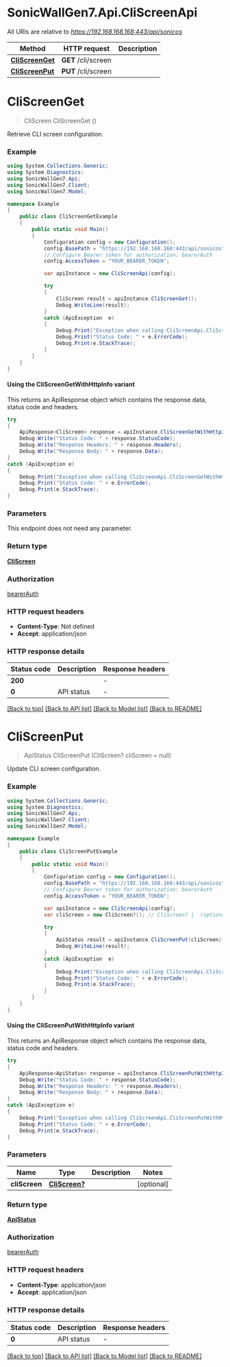 # SonicWallGen7.Api.CliScreenApi

All URIs are relative to *https://192.168.168.168:443/api/sonicos*

| Method | HTTP request | Description |
|--------|--------------|-------------|
| [**CliScreenGet**](CliScreenApi.md#cliscreenget) | **GET** /cli/screen |  |
| [**CliScreenPut**](CliScreenApi.md#cliscreenput) | **PUT** /cli/screen |  |

<a id="cliscreenget"></a>
# **CliScreenGet**
> CliScreen CliScreenGet ()



Retrieve CLI screen configuration.

### Example
```csharp
using System.Collections.Generic;
using System.Diagnostics;
using SonicWallGen7.Api;
using SonicWallGen7.Client;
using SonicWallGen7.Model;

namespace Example
{
    public class CliScreenGetExample
    {
        public static void Main()
        {
            Configuration config = new Configuration();
            config.BasePath = "https://192.168.168.168:443/api/sonicos";
            // Configure Bearer token for authorization: bearerAuth
            config.AccessToken = "YOUR_BEARER_TOKEN";

            var apiInstance = new CliScreenApi(config);

            try
            {
                CliScreen result = apiInstance.CliScreenGet();
                Debug.WriteLine(result);
            }
            catch (ApiException  e)
            {
                Debug.Print("Exception when calling CliScreenApi.CliScreenGet: " + e.Message);
                Debug.Print("Status Code: " + e.ErrorCode);
                Debug.Print(e.StackTrace);
            }
        }
    }
}
```

#### Using the CliScreenGetWithHttpInfo variant
This returns an ApiResponse object which contains the response data, status code and headers.

```csharp
try
{
    ApiResponse<CliScreen> response = apiInstance.CliScreenGetWithHttpInfo();
    Debug.Write("Status Code: " + response.StatusCode);
    Debug.Write("Response Headers: " + response.Headers);
    Debug.Write("Response Body: " + response.Data);
}
catch (ApiException e)
{
    Debug.Print("Exception when calling CliScreenApi.CliScreenGetWithHttpInfo: " + e.Message);
    Debug.Print("Status Code: " + e.ErrorCode);
    Debug.Print(e.StackTrace);
}
```

### Parameters
This endpoint does not need any parameter.
### Return type

[**CliScreen**](CliScreen.md)

### Authorization

[bearerAuth](../README.md#bearerAuth)

### HTTP request headers

 - **Content-Type**: Not defined
 - **Accept**: application/json


### HTTP response details
| Status code | Description | Response headers |
|-------------|-------------|------------------|
| **200** |  |  -  |
| **0** | API status |  -  |

[[Back to top]](#) [[Back to API list]](../README.md#documentation-for-api-endpoints) [[Back to Model list]](../README.md#documentation-for-models) [[Back to README]](../README.md)

<a id="cliscreenput"></a>
# **CliScreenPut**
> ApiStatus CliScreenPut (CliScreen? cliScreen = null)



Update CLI screen configuration.

### Example
```csharp
using System.Collections.Generic;
using System.Diagnostics;
using SonicWallGen7.Api;
using SonicWallGen7.Client;
using SonicWallGen7.Model;

namespace Example
{
    public class CliScreenPutExample
    {
        public static void Main()
        {
            Configuration config = new Configuration();
            config.BasePath = "https://192.168.168.168:443/api/sonicos";
            // Configure Bearer token for authorization: bearerAuth
            config.AccessToken = "YOUR_BEARER_TOKEN";

            var apiInstance = new CliScreenApi(config);
            var cliScreen = new CliScreen?(); // CliScreen? |  (optional) 

            try
            {
                ApiStatus result = apiInstance.CliScreenPut(cliScreen);
                Debug.WriteLine(result);
            }
            catch (ApiException  e)
            {
                Debug.Print("Exception when calling CliScreenApi.CliScreenPut: " + e.Message);
                Debug.Print("Status Code: " + e.ErrorCode);
                Debug.Print(e.StackTrace);
            }
        }
    }
}
```

#### Using the CliScreenPutWithHttpInfo variant
This returns an ApiResponse object which contains the response data, status code and headers.

```csharp
try
{
    ApiResponse<ApiStatus> response = apiInstance.CliScreenPutWithHttpInfo(cliScreen);
    Debug.Write("Status Code: " + response.StatusCode);
    Debug.Write("Response Headers: " + response.Headers);
    Debug.Write("Response Body: " + response.Data);
}
catch (ApiException e)
{
    Debug.Print("Exception when calling CliScreenApi.CliScreenPutWithHttpInfo: " + e.Message);
    Debug.Print("Status Code: " + e.ErrorCode);
    Debug.Print(e.StackTrace);
}
```

### Parameters

| Name | Type | Description | Notes |
|------|------|-------------|-------|
| **cliScreen** | [**CliScreen?**](CliScreen?.md) |  | [optional]  |

### Return type

[**ApiStatus**](ApiStatus.md)

### Authorization

[bearerAuth](../README.md#bearerAuth)

### HTTP request headers

 - **Content-Type**: application/json
 - **Accept**: application/json


### HTTP response details
| Status code | Description | Response headers |
|-------------|-------------|------------------|
| **0** | API status |  -  |

[[Back to top]](#) [[Back to API list]](../README.md#documentation-for-api-endpoints) [[Back to Model list]](../README.md#documentation-for-models) [[Back to README]](../README.md)

